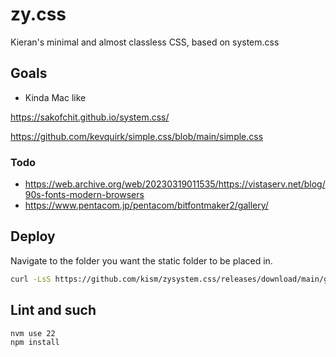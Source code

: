 # zy.css

Kieran's minimal and almost classless CSS, based on system.css

## Goals

* Kinda Mac like

<https://sakofchit.github.io/system.css/>

<https://github.com/kevquirk/simple.css/blob/main/simple.css>

### Todo

* <https://web.archive.org/web/20230319011535/https://vistaserv.net/blog/90s-fonts-modern-browsers>
* <https://www.pentacom.jp/pentacom/bitfontmaker2/gallery/>

## Deploy

Navigate to the folder you want the static folder to be placed in.

```bash
curl -LsS https://github.com/kism/zysystem.css/releases/download/main/grab.sh | bash
```


## Lint and such

```bash
nvm use 22
npm install
